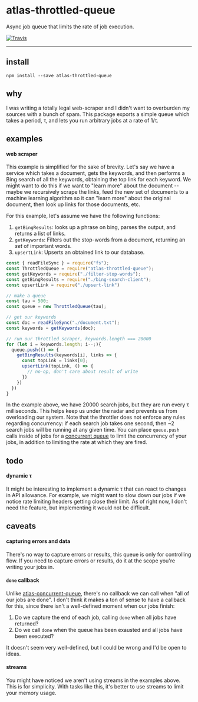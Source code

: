 # atlas-throttled-queue

Async job queue that limits the rate of job execution.

[![Travis](https://img.shields.io/travis/atlassubbed/atlas-throttled-queue.svg)](https://travis-ci.org/atlassubbed/atlas-throttled-queue)

---

## install

```
npm install --save atlas-throttled-queue
```

## why

I was writing a totally legal web-scraper and I didn't want to overburden my sources with a bunch of spam. This package exports a simple queue which takes a period, &tau;, and lets you run arbitrary jobs at a rate of 1/&tau;.

## examples

#### web scraper

This example is simplified for the sake of brevity. Let's say we have a service which takes a document, gets the keywords, and then performs a Bing search of all the keywords, obtaining the top link for each keyword. We might want to do this if we want to "learn more" about the document -- maybe we recursively scrape the links, feed the new set of documents to a machine learning algorithm so it can "learn more" about the original document, then look up links for those documents, etc.

For this example, let's assume we have the following functions: 

  1. `getBingResults`: looks up a phrase on bing, parses the output, and returns a list of links.
  2. `getKeywords`: Filters out the stop-words from a document, returning an *set* of important words.
  3. `upsertLink`: Upserts an obtained link to our database.

```javascript
const { readFileSync } = require("fs");
const ThrottledQueue = require("atlas-throttled-queue");
const getKeywords = require("./filter-stop-words");
const getBingResults = require("./bing-search-client");
const upsertLink = require("./upsert-link")

// make a queue
const tau = 500;
const queue = new ThrottledQueue(tau);

// get our keywords
const doc = readFileSync("./document.txt");
const keywords = getKeywords(doc);

// run our throttled scraper, keywords.length === 20000
for (let i = keywords.length; i--;){
  queue.push(() => {
    getBingResults(keywords[i], links => {
      const topLink = links[0];
      upsertLink(topLink, () => {
        // no-op, don't care about result of write
      })
    })
  })
}
```

In the example above, we have 20000 search jobs, but they are run every &tau; milliseconds. This helps keep us under the radar and prevents us from overloading our system. Note that the throttler does not enforce any rules regarding concurrency: if each search job takes one second, then ~2 search jobs will be running at any given time. You can place `queue.push` calls inside of jobs for a [concurrent queue](https://github.com/atlassubbed/atlas-concurrent-queue#readme) to limit the concurrency of your jobs, in addition to limiting the rate at which they are fired.

## todo

#### dynamic &tau;

It might be interesting to implement a dynamic &tau; that can react to changes in API allowance. For example, we might want to slow down our jobs if we notice rate limiting headers getting close their limit. As of right now, I don't need the feature, but implementing it would not be difficult.

## caveats

#### capturing errors and data

There's no way to capture errors or results, this queue is only for controlling flow. If you need to capture errors or results, do it at the scope you're writing your jobs in.

#### `done` callback

Unlike [atlas-concurrent-queue](https://github.com/atlassubbed/atlas-concurrent-queue#readme), there's no callback we can call when "all of our jobs are done". I don't think it makes a ton of sense to have a callback for this, since there isn't a well-defined moment when our jobs finish:

  1. Do we capture the end of each job, calling `done` when all jobs have returned? 
  2. Do we call `done` when the queue has been exausted and all jobs have been executed? 

It doesn't seem very well-defined, but I could be wrong and I'd be open to ideas.

#### streams

You might have noticed we aren't using streams in the examples above. This is for simplicity. With tasks like this, it's better to use streams to limit your memory usage. 
